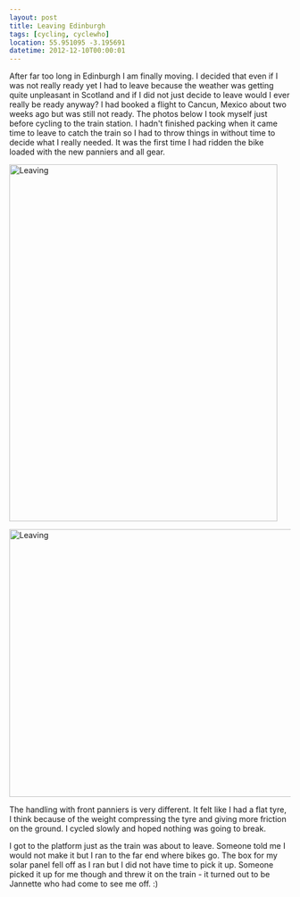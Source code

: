 ```yaml
---
layout: post
title: Leaving Edinburgh
tags: [cycling, cyclewho]
location: 55.951095 -3.195691
datetime: 2012-12-10T00:00:01
---
```


After far too long in Edinburgh I am finally moving. I decided that even if I
was not really ready yet I had to leave because the weather was getting quite
unpleasant in Scotland and if I did not just decide to leave would I ever
really be ready anyway? I had booked a flight to Cancun, Mexico about two
weeks ago but was still not ready. The photos below I took myself just before
cycling to the train station. I hadn't finished packing when it came time to
leave to catch the train so I had to throw things in without time to decide
what I really needed. It was the first time I had ridden the bike loaded with
the new panniers and all gear.

<a href="https://www.flickr.com/photos/mm0hai/8340847482/" title="Leaving by
mm0hai, on Flickr"><img
src="https://farm9.staticflickr.com/8072/8340847482_4f02f7752a_z.jpg"
width="480" height="640" alt="Leaving"></a>

<a href="https://www.flickr.com/photos/mm0hai/8340848528/" title="Leaving by
mm0hai, on Flickr"><img
src="https://farm9.staticflickr.com/8498/8340848528_82c8c559b5_z.jpg"
width="640" height="480" alt="Leaving"></a>

The handling with front panniers is very different. It felt like I had a flat
tyre, I think because of the weight compressing the tyre and giving more
friction on the ground. I cycled slowly and hoped nothing was going to break.

I got to the platform just as the train was about to leave. Someone told me I
would not make it but I ran to the far end where bikes go. The box for my
solar panel fell off as I ran but I did not have time to pick it up. Someone
picked it up for me though and threw it on the train - it turned out to be
Jannette who had come to see me off. :)
